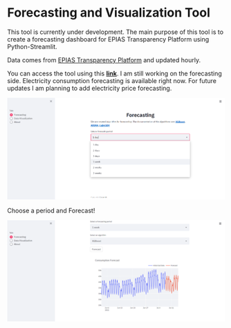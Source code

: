 # Forecasting and Visualization Tool

This tool is currently under development. The main purpose of this tool is to create a forecasting dashboard for EPIAS Transparency Platform using Python-Streamlit.

Data comes from [EPIAS Transparency Platform](https://seffaflik.epias.com.tr/transparency/index.xhtml) and updated hourly.

You can access the tool using this **[link](https://epias-forecasting.herokuapp.com/)**. I am still working on the forecasting side. Electricity consumption forecasting is available right now. For future updates I am planning to add electricity price forecasting.

![Tool Preview 1](https://github.com/karakastarik/epias-transparency-forecasting-tool/blob/master/www/forecasting_tab_1.PNG)

Choose a period and Forecast!

![Tool Preview 2](https://github.com/karakastarik/epias-transparency-forecasting-tool/blob/master/www/forecasting_tab_2.PNG)

